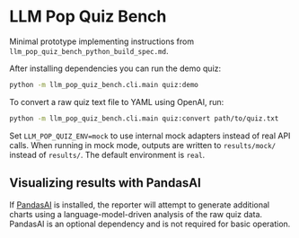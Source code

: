 # LLM Pop Quiz Bench

Minimal prototype implementing instructions from `llm_pop_quiz_bench_python_build_spec.md`.

After installing dependencies you can run the demo quiz:

```bash
python -m llm_pop_quiz_bench.cli.main quiz:demo
```

To convert a raw quiz text file to YAML using OpenAI, run:

```bash
python -m llm_pop_quiz_bench.cli.main quiz:convert path/to/quiz.txt
```

Set `LLM_POP_QUIZ_ENV=mock` to use internal mock adapters instead of real API
calls. When running in mock mode, outputs are written to `results/mock/` instead
of `results/`. The default environment is `real`.

## Visualizing results with PandasAI

If [PandasAI](https://github.com/gventuri/pandas-ai) is installed, the reporter
will attempt to generate additional charts using a language-model-driven
analysis of the raw quiz data. PandasAI is an optional dependency and is not
required for basic operation.

